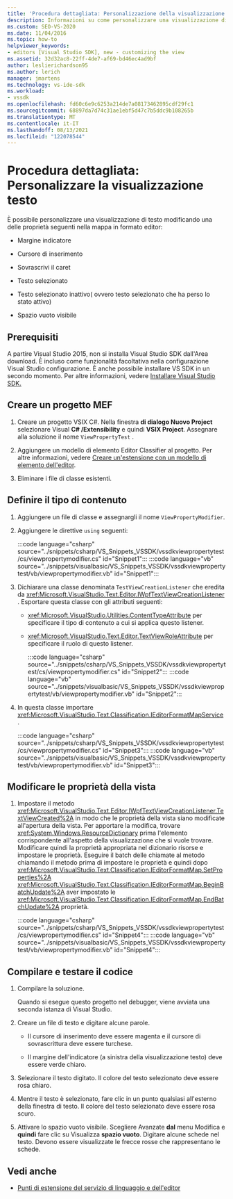 ```yaml
---
title: 'Procedura dettagliata: Personalizzazione della visualizzazione testo | Microsoft Docs'
description: Informazioni su come personalizzare una visualizzazione di testo modificando una delle diverse proprietà nella mappa in formato editor usando questa procedura dettagliata.
ms.custom: SEO-VS-2020
ms.date: 11/04/2016
ms.topic: how-to
helpviewer_keywords:
- editors [Visual Studio SDK], new - customizing the view
ms.assetid: 32d32ac8-22ff-4de7-af69-bd46ec4ad9bf
author: leslierichardson95
ms.author: lerich
manager: jmartens
ms.technology: vs-ide-sdk
ms.workload:
- vssdk
ms.openlocfilehash: fd60c6e9c6253a214de7a08173462895cdf29fc1
ms.sourcegitcommit: 68897da7d74c31ae1ebf5d47c7b5ddc9b108265b
ms.translationtype: MT
ms.contentlocale: it-IT
ms.lasthandoff: 08/13/2021
ms.locfileid: "122078544"
---
```

# <a name="walkthrough-customize-the-text-view"></a>Procedura dettagliata: Personalizzare la visualizzazione testo
È possibile personalizzare una visualizzazione di testo modificando una delle proprietà seguenti nella mappa in formato editor:

- Margine indicatore

- Cursore di inserimento

- Sovrascrivi il caret

- Testo selezionato

- Testo selezionato inattivo( ovvero testo selezionato che ha perso lo stato attivo)

- Spazio vuoto visibile

## <a name="prerequisites"></a>Prerequisiti
 A partire Visual Studio 2015, non si installa Visual Studio SDK dall'Area download. È incluso come funzionalità facoltativa nella configurazione Visual Studio configurazione. È anche possibile installare VS SDK in un secondo momento. Per altre informazioni, vedere [Installare Visual Studio SDK.](../extensibility/installing-the-visual-studio-sdk.md)

## <a name="create-a-mef-project"></a>Creare un progetto MEF

1. Creare un progetto VSIX C#. Nella finestra **di dialogo Nuovo Project** selezionare Visual **C# /Extensibility** e quindi **VSIX Project**. Assegnare alla soluzione il nome `ViewPropertyTest` .

2. Aggiungere un modello di elemento Editor Classifier al progetto. Per altre informazioni, vedere [Creare un'estensione con un modello di elemento dell'editor](../extensibility/creating-an-extension-with-an-editor-item-template.md).

3. Eliminare i file di classe esistenti.

## <a name="define-the-content-type"></a>Definire il tipo di contenuto

1. Aggiungere un file di classe e assegnargli il nome `ViewPropertyModifier`.

2. Aggiungere le direttive `using` seguenti:

    :::code language="csharp" source="../snippets/csharp/VS_Snippets_VSSDK/vssdkviewpropertytest/cs/viewpropertymodifier.cs" id="Snippet1":::
    :::code language="vb" source="../snippets/visualbasic/VS_Snippets_VSSDK/vssdkviewpropertytest/vb/viewpropertymodifier.vb" id="Snippet1":::

3. Dichiarare una classe denominata `TestViewCreationListener` che eredita da <xref:Microsoft.VisualStudio.Text.Editor.IWpfTextViewCreationListener> . Esportare questa classe con gli attributi seguenti:

   - <xref:Microsoft.VisualStudio.Utilities.ContentTypeAttribute> per specificare il tipo di contenuto a cui si applica questo listener.

   - <xref:Microsoft.VisualStudio.Text.Editor.TextViewRoleAttribute> per specificare il ruolo di questo listener.

     :::code language="csharp" source="../snippets/csharp/VS_Snippets_VSSDK/vssdkviewpropertytest/cs/viewpropertymodifier.cs" id="Snippet2":::
     :::code language="vb" source="../snippets/visualbasic/VS_Snippets_VSSDK/vssdkviewpropertytest/vb/viewpropertymodifier.vb" id="Snippet2":::

4. In questa classe importare <xref:Microsoft.VisualStudio.Text.Classification.IEditorFormatMapService> .

    :::code language="csharp" source="../snippets/csharp/VS_Snippets_VSSDK/vssdkviewpropertytest/cs/viewpropertymodifier.cs" id="Snippet3":::
    :::code language="vb" source="../snippets/visualbasic/VS_Snippets_VSSDK/vssdkviewpropertytest/vb/viewpropertymodifier.vb" id="Snippet3":::

## <a name="change-the-view-properties"></a>Modificare le proprietà della vista

1. Impostare il metodo <xref:Microsoft.VisualStudio.Text.Editor.IWpfTextViewCreationListener.TextViewCreated%2A> in modo che le proprietà della vista siano modificate all'apertura della vista. Per apportare la modifica, trovare <xref:System.Windows.ResourceDictionary> prima l'elemento corrispondente all'aspetto della visualizzazione che si vuole trovare. Modificare quindi la proprietà appropriata nel dizionario risorse e impostare le proprietà. Eseguire il batch delle chiamate al metodo chiamando il metodo prima di impostare le proprietà e quindi dopo <xref:Microsoft.VisualStudio.Text.Classification.IEditorFormatMap.SetProperties%2A> <xref:Microsoft.VisualStudio.Text.Classification.IEditorFormatMap.BeginBatchUpdate%2A> aver impostato le <xref:Microsoft.VisualStudio.Text.Classification.IEditorFormatMap.EndBatchUpdate%2A> proprietà.

    :::code language="csharp" source="../snippets/csharp/VS_Snippets_VSSDK/vssdkviewpropertytest/cs/viewpropertymodifier.cs" id="Snippet4":::
    :::code language="vb" source="../snippets/visualbasic/VS_Snippets_VSSDK/vssdkviewpropertytest/vb/viewpropertymodifier.vb" id="Snippet4":::

## <a name="build-and-test-the-code"></a>Compilare e testare il codice

1. Compilare la soluzione.

     Quando si esegue questo progetto nel debugger, viene avviata una seconda istanza di Visual Studio.

2. Creare un file di testo e digitare alcune parole.

    - Il cursore di inserimento deve essere magenta e il cursore di sovrascrittura deve essere turchese.

    - Il margine dell'indicatore (a sinistra della visualizzazione testo) deve essere verde chiaro.

3. Selezionare il testo digitato. Il colore del testo selezionato deve essere rosa chiaro.

4. Mentre il testo è selezionato, fare clic in un punto qualsiasi all'esterno della finestra di testo. Il colore del testo selezionato deve essere rosa scuro.

5. Attivare lo spazio vuoto visibile. Scegliere Avanzate **dal** menu Modifica e **quindi** fare clic su Visualizza **spazio vuoto**. Digitare alcune schede nel testo. Devono essere visualizzate le frecce rosse che rappresentano le schede.

## <a name="see-also"></a>Vedi anche
- [Punti di estensione del servizio di linguaggio e dell'editor](../extensibility/language-service-and-editor-extension-points.md)
